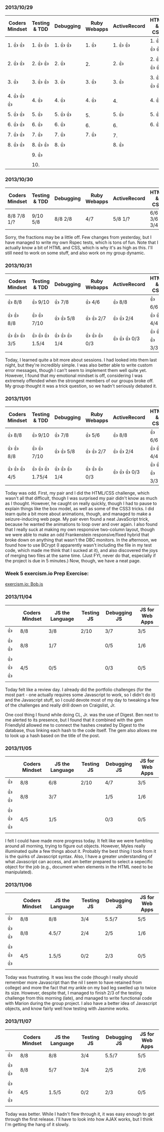 ### 2013/10/29

| Coders Mindset           | Testing & TDD            | Debugging                | Ruby Webapps  | ActiveRecord             | HTML & CSS |
| ------------------------ | ------------------------ | ------------------------ | ------------- | ------------------------ | ---------- |
| 1. :thumbsup: :thumbsup: | 1. :thumbsup: :thumbsup: | 1. :thumbsup: :thumbsup: | 1. :thumbsup: | 1. :thumbsup: :thumbsup: | 1. :thumbsup: :thumbsup: :thumbsup:           |
| 2. :thumbsup: :thumbsup: | 2. :thumbsup: :thumbsup: | 2. :thumbsup:            | 2.            | 2. :thumbsup:            | 2. :thumbsup: :thumbsup: :thumbsup:           |
| 3. :thumbsup:            | 3. :thumbsup: :thumbsup: | 3. :thumbsup:            | 3. :thumbsup: | 3. :thumbsup:            | 3. :thumbsup: :thumbsup: :thumbsup:           |
| 4. :thumbsup: :thumbsup: :thumbsup: | 4. :thumbsup: | 4. :thumbsup:            | 4. :thumbsup: | 4.                       | 4. :thumbsup:           |
| 5. :thumbsup: :thumbsup: | 5. :thumbsup:            | 5. :thumbsup: :thumbsup: | 5.            | 5. :thumbsup:            | 5. :thumbsup:           |
| 6. :thumbsup: :thumbsup: | 6. :thumbsup:            | 6. :thumbsup:            | 6.            | 6.                       | 6. :thumbsup:           |
| 7. :thumbsup: :thumbsup: | 7. :thumbsup:            | 7. :thumbsup:            | 7. :thumbsup: | 7.                       |            |
| 8. :thumbsup: :thumbsup: | 8. :thumbsup: :thumbsup: | 8. :thumbsup:            |               | 8. :thumbsup:            |            |
|                          | 9. :thumbsup:            |                          |               |                          |            |
|                          | 10.                      |                          |               |                          |            |

### 2013/10/30

| Coders Mindset | Testing & TDD | Debugging | Ruby Webapps | ActiveRecord | HTML & CSS |
| -------------- | ------------- | --------- | ------------ | ------------ | ---------- |
| 8/8 7/8 1/?    | 9/10 5/8      | 8/8 2/8   | 4/7          | 5/8 1/?      | 6/6 3/6 3/4 |

Sorry, the fractions may be a little off. Few changes from yesterday, but I have managed to write my own Rspec tests, which is tons of fun. Note that I actually know a bit of HTML and CSS, which is why it's as high as this. I'll still need to work on some stuff, and also work on my group dynamic. 

### 2013/10/31

| Coders Mindset | Testing & TDD    | Debugging | Ruby Webapps | ActiveRecord | HTML & CSS |
| -------------- | ---------------- | --------- | ------------ | ------------ | ---------- |
| :thumbsup: 8/8 | :thumbsup: 9/10 | :thumbsup: 7/8 | :thumbsup: 4/6 | :thumbsup: 8/8 | :thumbsup: 6/6 |
| :thumbsup: :thumbsup: 8/8 | :thumbsup: :thumbsup: 7/10 | :thumbsup: :thumbsup: 5/8 | :thumbsup: :thumbsup: 2/7 | :thumbsup: :thumbsup: 2/4 | :thumbsup: :thumbsup: 4/4 |
| :thumbsup: :thumbsup: :thumbsup: 3/5 | :thumbsup: :thumbsup: :thumbsup: 1.5/4 | :thumbsup: :thumbsup: :thumbsup: 1/4 | :thumbsup: :thumbsup: :thumbsup: 0/3 | :thumbsup: :thumbsup: :thumbsup: 0/3 | :thumbsup: :thumbsup: :thumbsup: 3/3 |

Today, I learned quite a bit more about sessions. I had looked into them last night, but they're incredibly simple. I was also better able to write custom error messages, though I can't seem to implement them well quite yet. However, I found that my emotional mindset is off, considering I was extremely
offended when the strongest members of our groups broke off. My group thought it was a trick question, so we hadn't 
seriously debated it.

### 2013/11/01

| Coders Mindset | Testing & TDD    | Debugging | Ruby Webapps | ActiveRecord | HTML & CSS |
| -------------- | ---------------- | --------- | ------------ | ------------ | ---------- |
| :thumbsup: 8/8 | :thumbsup: 9/10 | :thumbsup: 7/8 | :thumbsup: 5/6 | :thumbsup: 8/8 | :thumbsup: 6/6 |
| :thumbsup: :thumbsup: 8/8 | :thumbsup: :thumbsup: 7/10 | :thumbsup: :thumbsup: 5/8 | :thumbsup: :thumbsup: 2/7 | :thumbsup: :thumbsup: 2/4 | :thumbsup: :thumbsup: 4/4 |
| :thumbsup: :thumbsup: :thumbsup: 4/5 | :thumbsup: :thumbsup: :thumbsup: 1.75/4 | :thumbsup: :thumbsup: :thumbsup: 1/4 | :thumbsup: :thumbsup: :thumbsup: 0/3 | :thumbsup: :thumbsup: :thumbsup: 0/3 | :thumbsup: :thumbsup: :thumbsup: 3/3 |

Today was odd. First, my pair and I did the HTML/CSS challenge, which wasn't all that difficult, though I was surprised my
pair didn't know as much as I thought. However, he caught on really quickly, though I had to pause to explain things like
the box model, as well as some of the CSS3 tricks. I did learn quite a bit more about animations, though, and managed to
make a seizure-inducing web page. My pair even found a neat JavaScript trick, because he wanted the animations to loop
over and over again. I also found that I really suck at making my own responsive two-column layout, though we were able
to make an odd Frankenstein responsive/fixed hybrid that broke down on anything that wasn't the DBC monitors. 
In the afternoon, we found how to use BCrypt (I apparently wasn't including the file in my test code, which made me think 
that I sucked at it), and also discovered the joys of merging two files at the same time. (Just FYI, never do that, 
especially if the project is due in 5 minutes.) Now, though, we have a neat page. 

### Week 5 exercism.io Prep Exercise:

[exercism.io: Bob.js](http://exercism.io/submissions/23da1de0ec6ace7ebadd39ac)

### 2013/11/04

|                                  | Coders Mindset | JS the Language | Testing JS | Debugging JS | JS for Web Apps |
| -------------------------------- | -------------- | --------------- | ---------- | ------------ | --------------- |
| :thumbsup:                       | 8/8            | 3/8             | 2/10       | 3/7          | 3/5             |
| :thumbsup: :thumbsup:            | 8/8            | 1/7             |            | 0/5          | 1/6             |
| :thumbsup: :thumbsup: :thumbsup: | 4/5            | 0/5             |            | 0/3          | 0/5             |

Today felt like a review day. I already did the portfolio challenges (for the most part - one actually requires some Javascript
to work, so I didn't do it) and the Javascript stuff, so I could devote most of my day to tweaking a few of the challenges 
and really drill down on Craigslist, Jr.

One cool thing I found while doing CL, Jr. was the use of Digest. Ben next to me alerted to its presence, but I found 
that it combined with the gem FriendlyId allowed me to connect the hashes created by Digest to the database, thus 
linking each hash to the code itself. The gem also allows me to look up a hash based on the title of the post. 

### 2013/11/05

|                                  | Coders Mindset | JS the Language | Testing JS | Debugging JS | JS for Web Apps |
| -------------------------------- | -------------- | --------------- | ---------- | ------------ | --------------- |
| :thumbsup:                       | 8/8            | 6/8             | 2/10       | 4/7          | 3/5             |
| :thumbsup: :thumbsup:            | 8/8            | 3/7             |            | 1/5          | 1/6             |
| :thumbsup: :thumbsup: :thumbsup: | 4/5            | 1/5             |            | 0/3          | 0/5             |

I felt I could have made more progress today. It felt like we were fumbling around all morning, trying to figure out 
objects. However, Myles really illuminated quite a few things about it. Probably the best thing I took from it is the 
quirks of Javascript syntax. Also, I have a greater understanding of what Javascript can access, and am better prepared 
to select a sepecific object for the job (e.g., document when elements in the HTML need to be manipulated).

### 2013/11/06

|                                  | Coders Mindset | JS the Language | Testing JS | Debugging JS | JS for Web Apps |
| -------------------------------- | -------------- | --------------- | ---------- | ------------ | --------------- |
| :thumbsup:                       | 8/8            | 8/8             | 3/4        | 5.5/7        | 5/5             |
| :thumbsup: :thumbsup:            | 8/8            | 4.5/7           | 2/4        | 2/5          | 1/6             |
| :thumbsup: :thumbsup: :thumbsup: | 4/5            | 1.5/5           | 0/2        | 2/3          | 0/5             |

Today was frustrating. It was less the code (though I really should remember more Javascript than the nil I seem to have 
retained from college) and more the fact that my ankle on my bad leg swelled up to twice its size. However, despite that,
I managed to finish 2/3 of the testing challenge from this morning (late), and managed to write functional code with 
Marion during the group project. I also have a better idea of Javascript objects, and know fairly well how testing with 
Jasmine works. 

### 2013/11/07

|                                  | Coders Mindset | JS the Language | Testing JS | Debugging JS | JS for Web Apps |
| -------------------------------- | -------------- | --------------- | ---------- | ------------ | --------------- |
| :thumbsup:                       | 8/8            | 8/8             | 3/4        | 5.5/7        | 5/5             |
| :thumbsup: :thumbsup:            | 8/8            | 5/7             | 3/4        | 2/5          | 2/6             |
| :thumbsup: :thumbsup: :thumbsup: | 4/5            | 1.5/5           | 0/2        | 2/3          | 0/5             |

Today was better. While I hadn't flew through it, it was easy enough to get through the first release. I'll have to look 
into how AJAX works, but I think I'm getting the hang of it slowly. 
